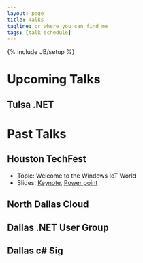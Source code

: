 ```yaml
---
layout: page
title: Talks
tagline: or where you can find me
tags: [talk schedule]
---
```

{% include JB/setup %}

# Upcoming Talks

## Tulsa .NET

# Past Talks

## Houston TechFest
* Topic: Welcome to the Windows IoT World
* Slides: [Keynote](/assets/slides/houston-techfest-iot-talk.key), [Power point](/assets/slides/houston-techfest-iot-talk.pptx)

## North Dallas Cloud

## Dallas .NET User Group

## Dallas c# Sig
